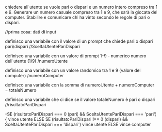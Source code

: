 chiedere all'utente se vuole pari o dispari e un numero intero compreso tra 1 e 9. Generare un numero casuale compreso tra 1 e 9, che sarà la giocata del computer. Stabilire e comunicare chi ha vinto secondo le regole di pari o dispari.

//prima cosa: dati di input

definisco una variabile con il valore di un prompt che chiede pari o dispari pari/dispari //SceltaUtentePariDispari

definisco una variabile con un valore di prompt 1-9 - numerico numero dell'utente (1/9) /numeroUtente

definisco una variabile con un valore randomico tra 1 e 9 (valore del computer) /numeroComputer

definisco una variabile con la somma di numeroUtente + numeroComputer = totaleNumero

definisco una variabile che ci dice se il valore totaleNumero è pari o dispari //risultatoPariDispari

-SE (risultatoPariDispari === 0 (pari) && SceltaUtentePariDispari === 'pari'){ vince utente ELSE SE (risultatoPariDispari !== 0 (dispari) && SceltaUtentePariDispari === 'dispari') vince utente ELSE vince computer